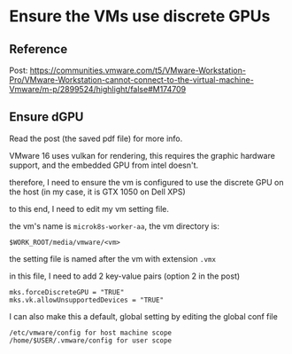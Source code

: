 # Ensure the VMs use discrete GPUs

## Reference

Post:
<https://communities.vmware.com/t5/VMware-Workstation-Pro/VMware-Workstation-cannot-connect-to-the-virtual-machine-Vmware/m-p/2899524/highlight/false#M174709>

## Ensure dGPU

Read the post (the saved pdf file) for more info.

VMware 16 uses vulkan for rendering, this requires the graphic hardware support, and the embedded GPU from intel doesn't.

therefore, I need to ensure the vm is configured to use the discrete GPU on
the host (in my case, it is GTX 1050 on Dell XPS)

to this end, I need to edit my vm setting file.

the vm's name is `microk8s-worker-aa`, the vm directory is:

`$WORK_ROOT/media/vmware/<vm>`

the setting file is named after the vm with extension `.vmx`

in this file, I need to add 2 key-value pairs (option 2 in the post)

```text
mks.forceDiscreteGPU = "TRUE"
mks.vk.allowUnsupportedDevices = "TRUE"
```

I can also make this a default, global setting by editing the global conf file

```text
/etc/vmware/config for host machine scope
/home/$USER/.vmware/config for user scope
```
